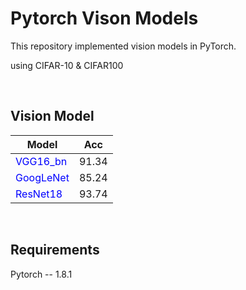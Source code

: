# Pytorch Vison Models<br>



This repository implemented vision models in PyTorch. <br>

using CIFAR-10 & CIFAR100<br>




<br>

## Vision Model
|Model|Acc|
|---|---|
|<span style="color:blue">VGG16_bn</span>|91.34|
|<span style="color:blue">GoogLeNet</span>|85.24|
|<span style="color:blue">ResNet18</span>|93.74|

<br>



## Requirements<br>
Pytorch -- 1.8.1
